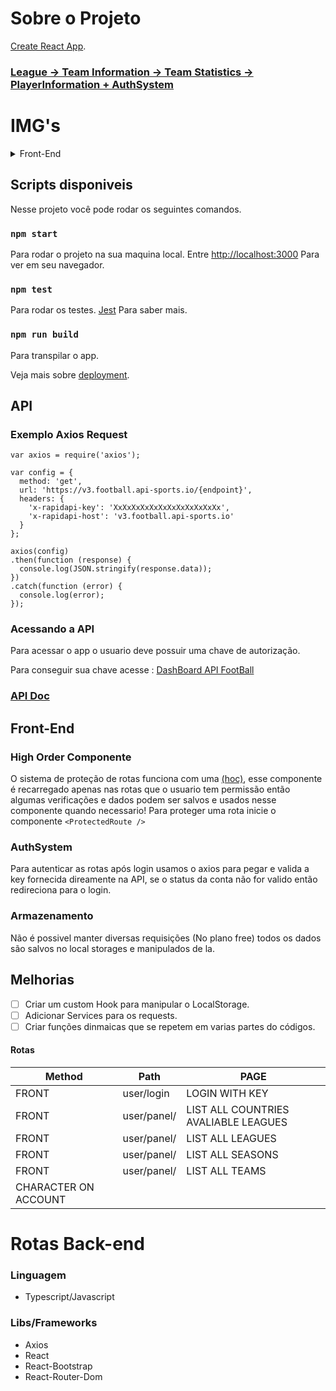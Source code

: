 # Sobre o Projeto
[Create React App](https://github.com/facebook/create-react-app).

### [League -> Team Information -> Team Statistics -> PlayerInformation + AuthSystem ](https://github.com/Underewarrr/trade-technology-front-end-api-football/pull/2)

# IMG's
<details>
  <summary>Front-End</summary>
  <h3> /user/login </h3>
  <img src="https://github.com/Underewarrr/trade-technology-front-end-api-football/assets/74227915/cd6d95d3-445e-434a-b13d-79e35d699195" />
  <h3> /user/profile-key </h3>
  <img src="https://github.com/Underewarrr/trade-technology-front-end-api-football/assets/74227915/c18511ea-0b0f-4ac3-8deb-d2fea2a3309c"/>
  <h3> /user/panel </h3>
   <img src="https://github.com/Underewarrr/trade-technology-front-end-api-football/assets/74227915/0a833ac5-1990-4bdc-b49a-2dc34fb9c5b5"/>
  <h3> /user/team/id </h3>
  <img src="https://github.com/Underewarrr/trade-technology-front-end-api-football/assets/74227915/487213ca-5087-4a90-a271-9870fcd7710d" />
  <img src="https://github.com/Underewarrr/trade-technology-front-end-api-football/assets/74227915/be63f016-0e49-49f1-9666-7230d281d101" />
  <img src="https://github.com/Underewarrr/trade-technology-front-end-api-football/assets/74227915/a38249ac-38f4-4154-b1ab-9ea80df17ea2" />
 <img src="https://github.com/Underewarrr/trade-technology-front-end-api-football/assets/74227915/b8925bf9-fbfb-4054-a6b3-a89d97fe8772" />
</details>

## Scripts disponiveis

Nesse projeto você pode rodar os seguintes comandos.

### `npm start`

Para rodar o projeto na sua maquina local.
Entre [http://localhost:3000](http://localhost:3000) Para ver em seu navegador.


### `npm test`

Para rodar os testes.
[Jest](https://jestjs.io/pt-BR/) Para saber mais.

### `npm run build`

Para transpilar o app.

Veja mais sobre [deployment](https://facebook.github.io/create-react-app/docs/deployment).

## API

### Exemplo Axios Request 
```
var axios = require('axios');

var config = {
  method: 'get',
  url: 'https://v3.football.api-sports.io/{endpoint}',
  headers: {
    'x-rapidapi-key': 'XxXxXxXxXxXxXxXxXxXxXxXx',
    'x-rapidapi-host': 'v3.football.api-sports.io'
  }
};

axios(config)
.then(function (response) {
  console.log(JSON.stringify(response.data));
})
.catch(function (error) {
  console.log(error);
});
```

### Acessando a API
Para acessar o app o usuario deve possuir uma chave de autorização.

Para conseguir sua chave acesse :
[DashBoard API FootBall](https://dashboard.api-football.com/)

### [API Doc](https://www.api-football.com/documentation-v3#section/Sample-Scripts/Java)


## Front-End

### High Order Componente
O sistema de proteção de rotas funciona com uma [(hoc)](), esse componente é recarregado apenas nas rotas que o usuario tem permissão então algumas verificações e dados podem ser salvos e usados nesse componente quando necessario!
Para proteger uma rota inicie o componente `<ProtectedRoute />`

### AuthSystem
Para autenticar as rotas após login usamos o axios para pegar e valida a key fornecida direamente na API, se o status da conta não for valido então redireciona para o login.

### Armazenamento
Não é possivel manter diversas requisições (No plano free) todos os dados são salvos no local storages e manipulados de la.

## Melhorias
- [ ] Criar um custom Hook para manipular o LocalStorage.
- [ ] Adicionar Services para os requests.
- [ ] Criar funções dinmaicas que se repetem em varias partes do códigos.

#### Rotas
| Method | Path                       |                            PAGE                |
| ------ | -------------------------- | -------------------------------------------------- |
| FRONT    | user/login |      LOGIN WITH KEY            |
| FRONT    | user/panel/ |  LIST ALL COUNTRIES AVALIABLE LEAGUES            |
| FRONT    | user/panel/ |  LIST ALL LEAGUES            |
| FRONT    | user/panel/ |  LIST ALL SEASONS            |
| FRONT    | user/panel/    |  LIST ALL TEAMS            |
 CHARACTER ON ACCOUNT |
# Rotas Back-end

### Linguagem
- Typescript/Javascript
### Libs/Frameworks
- Axios
- React
- React-Bootstrap
- React-Router-Dom
